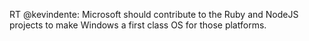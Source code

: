 <!--
id: 852061775
link: http://kevinisom.info/post/852061775/rt-kevindente-microsoft-should-contribute-to-the
slug: rt-kevindente-microsoft-should-contribute-to-the
date: Sat Jul 24 2010 14:24:50 GMT+1200 (NZST)
raw: {"blog_name":"kevinisom","id":852061775,"post_url":"http://kevinisom.info/post/852061775/rt-kevindente-microsoft-should-contribute-to-the","slug":"rt-kevindente-microsoft-should-contribute-to-the","type":"text","date":"2010-07-24 02:24:50 GMT","timestamp":1279938290,"state":"published","format":"html","reblog_key":"mN0CYm5I","tags":[],"short_url":"http://tmblr.co/Zw68YyooMvF","highlighted":[],"feed_item":"http://twitter.com/kev_nz/statuses/19373149665","from_feed_id":"650289","note_count":0,"title":null,"body":"<p>RT @kevindente: Microsoft should contribute to the Ruby and NodeJS projects to make Windows a first class OS for those platforms.</p>"}
publish: 2010-07-024
tags: 
title: null
-->


RT @kevindente: Microsoft should contribute to the Ruby and NodeJS
projects to make Windows a first class OS for those platforms.


